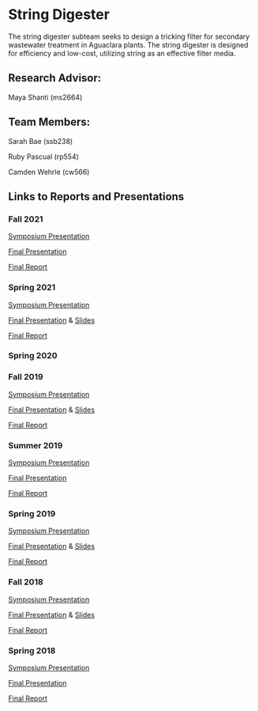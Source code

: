# String Digester
The string digester subteam seeks to design a tricking filter for secondary wastewater treatment in Aguaclara plants. The string digester is designed for efficiency and low-cost,  utilizing string as an effective filter media. 
## Research Advisor:
Maya Shanti (ms2664)

## Team Members:

Sarah Bae (ssb238)

Ruby Pascual (rp554)

Camden Wehrle (cw566)

## Links to Reports and Presentations

### Fall 2021
[Symposium Presentation](https://docs.google.com/presentation/d/1Ui0O-NFtttArClZgjWD8U8rYMNrkEH1QWmA1H-D2ZMg/edit)

[Final Presentation](https://docs.google.com/presentation/d/1yke6hESNdf6ffxvsSTaZJbLgiamoag46EDvH0pLVPW4/edit#slide=id.g346a079b2f_0_0)

[Final Report](https://colab.research.google.com/drive/1shFDk2ZdQc55sXGxp706zYVjcbdcq9QT#scrollTo=EqtwU-gRCrj9)

### Spring 2021
[Symposium Presentation](https://docs.google.com/presentation/d/12m6N_bKTFZgPbg_PImVqTwAQux4sGO28ky-EseCoO-4/edit?usp=sharing)

[Final Presentation](https://drive.google.com/drive/u/0/folders/1D4eS_VHv-TZLlXyhK4V2JUxJsiuczW3X) & [Slides](https://docs.google.com/presentation/d/1-KHBRAH5-PsrR1pzdR-Y3dBbEPq2aWYpX6dUgSeKnC4/edit?usp=sharing)

[Final Report](https://colab.research.google.com/drive/1fnSz-uj0K8EOCUCBqHxwP7pXrNaEqYOQ?usp=sharing)

### Spring 2020


### Fall 2019
[Symposium Presentation](https://docs.google.com/presentation/d/1jdon59e8QAvsBqfxAYleNBPt8epKArGr2ep2EWYyyiY/edit?usp=sharing)

[Final Presentation](https://www.youtube.com/watch?v=LDC1Aqpnajw&list=PLhsGtpY8ipdbPRIXbSapShc0mjhFR_Nzr&index=2&t=0s) & [Slides](https://docs.google.com/presentation/d/1BofvJ9yJQYk4BHJEfhJP_mLRHSYiM21T6l31AJxYSIk/edit)

[Final Report](https://github.com/AguaClara/String-Digester/blob/master/StringDigester2019Fall_FinalReport.ipynb)

### Summer 2019 
[Symposium Presentation](https://docs.google.com/presentation/d/1J6RoHf5dJT7V93GEjIrPcRxtLLJazRfmhD3nlitshNs/edit?usp=drive_web&ouid=101484361271742365917)

[Final Presentation](https://docs.google.com/presentation/d/1qYed8doNYheWGxKEbIMgJ7b4yRI0DbtjeyaPw02pEsw/edit)

[Final Report](https://github.com/AguaClara/String-Digester/blob/master/Summer_2019/StringDigester_Summer2019_FinalReport.ipynb)

### Spring 2019
[Symposium Presentation](https://docs.google.com/presentation/d/1RNtv8RENQgUulZFASfJts5v38JhO5-mNMnPYy_5OBYM/edit?usp=sharing)

[Final Presentation](https://www.youtube.com/watch?v=2wRxBrMqwBo&list=PLhsGtpY8ipdZL4lExJA8KC0zCkaxwfs8R&index=21&t=0s) &
[Slides](https://docs.google.com/presentation/d/1AiUlk_jT6baF_OLCnLHwVtpz2tdPamtCf18YKOMr2mg/edit?usp=sharing)

[Final Report](https://github.com/AguaClara/String-Digester/blob/master/Spring%202019/String_Digester_Final_Report.md)

### Fall 2018
[Symposium Presentation](https://docs.google.com/presentation/d/1B0oq8NB6Wiu3eZtoH0XupzLUeAUmPYKxPFIgBA1XBPc/edit#slide=id.g346a079b2f_0_0)

[Final Presentation](https://www.youtube.com/watch?v=FFKMrEEQP3Y&t=8s) &
[Slides](https://docs.google.com/presentation/d/1xsbepoceccYuJBs06fG2jxO8pH8J_kACGSAmF875i-I/edit#slide=id.g346a079b2f_0_0)

[Final Report](https://github.com/AguaClara/String-Digester/blob/master/Final_Report_stringdigester.md)

### Spring 2018
[Symposium Presentation](https://docs.google.com/presentation/d/1XDAWSXDn-Me3OXwePyHjROJxUi_ZhIXyg9vinbaDPxc/edit?usp=sharing)

[Final Presentation](https://docs.google.com/presentation/d/1_vMpeAHLTWiyMqMjaBWWG4nJNSslfR_e8YygcmiFHNs/edit#slide=id.g11134c9c49_0_0)

[Final Report](https://github.com/AguaClara/String-Digester/blob/master/Spring%20'18/TricklingFilter_Final_Report.md)
